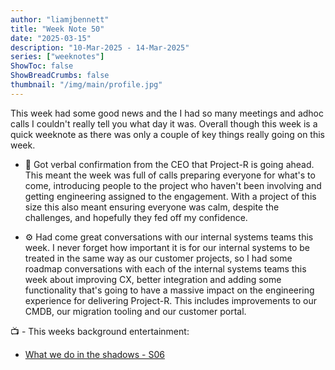 ```yaml
---
author: "liamjbennett"
title: "Week Note 50"
date: "2025-03-15"
description: "10-Mar-2025 - 14-Mar-2025"
series: ["weeknotes"]
ShowToc: false
ShowBreadCrumbs: false
thumbnail: "/img/main/profile.jpg"
---
```


This week had some good news and the I had so many meetings and adhoc calls I couldn't really tell you what day it was. Overall though this week is a quick weeknote as there was only a couple of key things really going on this week.

* 🚌 Got verbal confirmation from the CEO that Project-R is going ahead. This meant the week was full of calls preparing everyone for what's to come, introducing people to the project who haven't been involving and getting engineering assigned to the engagement. With a project of this size this also meant ensuring everyone was calm, despite the challenges, and hopefully they fed off my confidence.

* ⚙️ Had come great conversations with our internal systems teams this week. I never forget how important it is for our internal systems to be treated in the same way as our customer projects, so I had some roadmap conversations with each of the internal systems teams this week about improving CX, better integration and adding some functionality that's going to have a massive impact on the engineering experience for delivering Project-R. This includes improvements to our CMDB, our migration tooling and our customer portal.

📺 - This weeks background entertainment:
* [What we do in the shadows - S06](https://www.imdb.com/title/tt7908628/) 